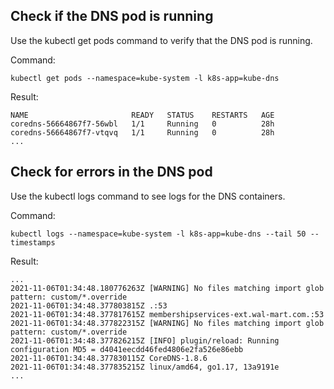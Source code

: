 ## Check if the DNS pod is running
Use the kubectl get pods command to verify that the DNS pod is running.

Command:
```
kubectl get pods --namespace=kube-system -l k8s-app=kube-dns
```
Result:
```
NAME                       READY   STATUS    RESTARTS   AGE
coredns-56664867f7-56wbl   1/1     Running   0          28h
coredns-56664867f7-vtqvq   1/1     Running   0          28h
...
```

## Check for errors in the DNS pod 
Use the kubectl logs command to see logs for the DNS containers.

Command:
```
kubectl logs --namespace=kube-system -l k8s-app=kube-dns --tail 50 --timestamps
```
Result:
```
...
2021-11-06T01:34:48.180776263Z [WARNING] No files matching import glob pattern: custom/*.override
2021-11-06T01:34:48.377803815Z .:53
2021-11-06T01:34:48.377817615Z membershipservices-ext.wal-mart.com.:53
2021-11-06T01:34:48.377822315Z [WARNING] No files matching import glob pattern: custom/*.override
2021-11-06T01:34:48.377826215Z [INFO] plugin/reload: Running configuration MD5 = d4041eecdd46fed4806e2fa526e86ebb
2021-11-06T01:34:48.377830115Z CoreDNS-1.8.6
2021-11-06T01:34:48.377835215Z linux/amd64, go1.17, 13a9191e
...
```